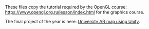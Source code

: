These files copy the tutorial required by the OpenGL course: https://www.opengl.org.ru/lesson/index.html for the graphics course.


The final project of the year is here: [University AR map using Unity](https://github.com/Meao/University_AR).
